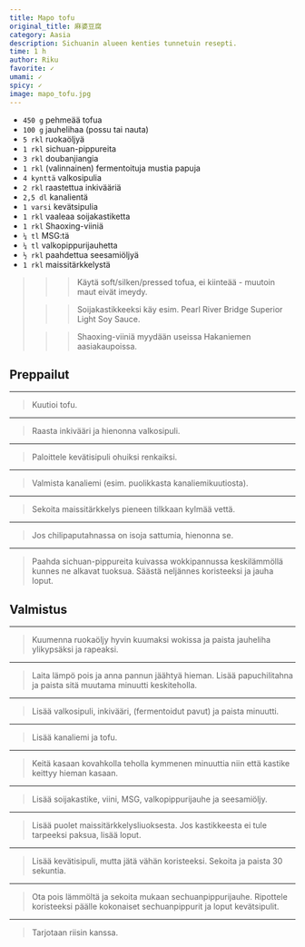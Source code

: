 ```yaml
---
title: Mapo tofu
original_title: 麻婆豆腐
category: Aasia
description: Sichuanin alueen kenties tunnetuin resepti.
time: 1 h
author: Riku
favorite: ✓
umami: ✓
spicy: ✓
image: mapo_tofu.jpg
---
```


* `450 g` pehmeää tofua 
* `100 g` jauhelihaa (possu tai nauta)
* `5 rkl` ruokaöljyä
* `1 rkl` sichuan-pippureita
* `3 rkl` doubanjiangia
* `1 rkl` (valinnainen) fermentoituja mustia papuja
* `4 kynttä` valkosipulia
* `2 rkl` raastettua inkivääriä
* `2,5 dl` kanalientä
* `1 varsi` kevätsipulia
* `1 rkl` vaaleaa soijakastiketta
* `1 rkl` Shaoxing-viiniä
* `¼ tl` MSG:tä
* `¼ tl` valkopippurijauhetta
* `½ rkl` paahdettua seesamiöljyä
* `1 rkl` maissitärkkelystä

>>> Käytä soft/silken/pressed tofua, ei kiinteää - muutoin maut eivät imeydy.
>
>>> Soijakastikkeeksi käy esim. Pearl River Bridge Superior Light Soy Sauce.
>
>>> Shaoxing-viiniä myydään useissa Hakaniemen aasiakaupoissa.

## Preppailut

---

> Kuutioi tofu.

---

> Raasta inkivääri ja hienonna valkosipuli.

---

> Paloittele kevätisipuli ohuiksi renkaiksi.

---

> Valmista kanaliemi (esim. puolikkasta kanaliemikuutiosta).

---

> Sekoita maissitärkkelys pieneen tilkkaan kylmää vettä.

---

> Jos chilipaputahnassa on isoja sattumia, hienonna se.

---

> Paahda sichuan-pippureita kuivassa wokkipannussa keskilämmöllä kunnes ne alkavat tuoksua. Säästä neljännes koristeeksi ja jauha loput.

## Valmistus

---

> Kuumenna ruokaöljy hyvin kuumaksi wokissa ja paista jauheliha ylikypsäksi ja rapeaksi.

---

> Laita lämpö pois ja anna pannun jäähtyä hieman. Lisää papuchilitahna ja paista sitä muutama minuutti keskiteholla.

---

> Lisää valkosipuli, inkivääri, (fermentoidut pavut) ja paista minuutti.

---

> Lisää kanaliemi ja tofu.

---

> Keitä kasaan kovahkolla teholla kymmenen minuuttia niin että kastike keittyy hieman kasaan.

---

> Lisää soijakastike, viini, MSG, valkopippurijauhe ja seesamiöljy.

---

> Lisää puolet maissitärkkelysliuoksesta. Jos kastikkeesta ei tule tarpeeksi paksua, lisää loput.

---

> Lisää kevätisipuli, mutta jätä vähän koristeeksi. Sekoita ja paista 30 sekuntia. 

---

> Ota pois lämmöltä ja sekoita mukaan sechuanpippurijauhe. Ripottele koristeeksi päälle kokonaiset sechuanpippurit ja loput kevätsipulit.

---

> Tarjotaan riisin kanssa.